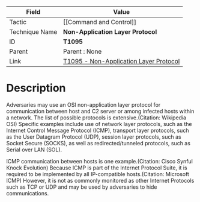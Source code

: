 
|Field|Value|
|---|---|
|Tactic|[[Command and Control]]|
|Technique Name|**Non-Application Layer Protocol**|
|ID|**T1095**|
|Parent|Parent : None|
|Link|[T1095 - Non-Application Layer Protocol](https://attack.mitre.org/techniques/T1095)|

# Description

Adversaries may use an OSI non-application layer protocol for communication between host and C2 server or among infected hosts within a network. The list of possible protocols is extensive.(Citation: Wikipedia OSI) Specific examples include use of network layer protocols, such as the Internet Control Message Protocol (ICMP), transport layer protocols, such as the User Datagram Protocol (UDP), session layer protocols, such as Socket Secure (SOCKS), as well as redirected/tunneled protocols, such as Serial over LAN (SOL).

ICMP communication between hosts is one example.(Citation: Cisco Synful Knock Evolution) Because ICMP is part of the Internet Protocol Suite, it is required to be implemented by all IP-compatible hosts.(Citation: Microsoft ICMP) However, it is not as commonly monitored as other Internet Protocols such as TCP or UDP and may be used by adversaries to hide communications.